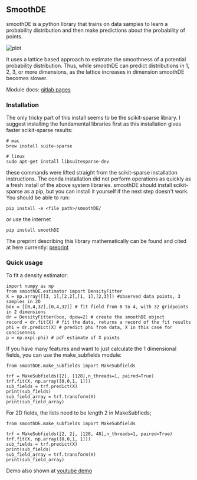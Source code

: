 ## SmoothDE
smoothDE is a python library that trains on data samples to learn a probability distribution and then make predictions about the probability of points.

![plot](./example.png)

It uses a lattice based approach to estimate the smoothness of a potential probability distribution. Thus, while smoothDE can predict distributions in 1, 2, 3, or more dimensions, as the lattice increases in dimension smoothDE becomes slower.

Module docs: [gitlab pages](https://smoothde-rhys-m-adams-1c812a8316486f0551b8cc30ae17414bbd5eb4bba.gitlab.io/)

### Installation
The only tricky part of this install seems to be the scikit-sparse library. I suggest installing the fundamental libraries first as this installation gives faster scikit-sparse results:
```
# mac
brew install suite-sparse

# linux
sudo apt-get install libsuitesparse-dev
```
these commands were lifted straight from the scikit-sparse installation instructions. The conda installation did not perform operations as quickly as a fresh install of the above system libraries.
smoothDE should install scikit-sparse as a pip, but you can install it yourself if the next step doesn't work.
You should be able to run:
```
pip install -e <file path>/smoothDE/
```
or use the internet
```
pip install smoothDE
```
The preprint describing this library mathematically can be found and cited at here currently:
[preprint](http://osf.io/nwyur_v2)

### Quick usage
To fit a density estimator:
```
import numpy as np
from smoothDE.estimator import DensityFitter
X = np.array([[3, 1],[2,2],[1, 1],[2,3]]) #observed data points, 3 samples in 2D
box = [[0,4,32],[0,4,32]] # fit field from 0 to 4, with 32 gridpoints in 2 dimensions
dr = DensityFitter(box, dpow=2) # create the smoothDE object
record = dr.fit(X) # fit the data, returns a record of the fit results
phi = dr.predict(X) # predict phi from data, X in this case for conciseness
p = np.exp(-phi) # pdf estimate of X points
```

If you have many features and want to just calculate the 1 dimensional fields, you can use the make_subfields module:
```
from smoothDE.make_subfields import MakeSubfields

trf = MakeSubfields([2], [128],n_threads=1, paired=True)
trf.fit(X, np.array([0,0,1, 1]))
sub_fields = trf.predict(X)
print(sub_fields)
sub_field_array = trf.transform(X)
print(sub_field_array)
```
For 2D fields, the lists need to be length 2 in MakeSubfieds;

```
from smoothDE.make_subfields import MakeSubfields

trf = MakeSubfields([2, 2], [128, 48],n_threads=1, paired=True)
trf.fit(X, np.array([0,0,1, 1]))
sub_fields = trf.predict(X)
print(sub_fields)
sub_field_array = trf.transform(X)
print(sub_field_array)
```

Demo also shown at [youtube demo](https://www.youtube.com/watch?v=xu-XspvaRrQ)
